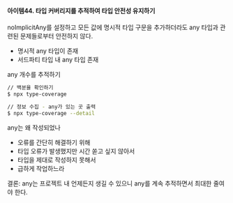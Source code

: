 #### 아이템44. 타입 커버리지를 추적하여 타입 안전성 유지하기

noImplicitAny를 설정하고 모든 값에 명시적 타입 구문을 추가하더라도 any 타입과 관련된 문제들로부터 안전하지 않다.

- 명시적 any 타입이 존재
- 서드파티 타입 내 any 타입 존재

any 개수를 추적하기

```bash
// 백분율 확인하기
$ npx type-coverage

// 정보 수집 - any가 있는 곳 출력
$ npx type-coverage --detail
```

any는 왜 작성되었나

- 오류를 간단히 해결하기 위해
- 타입 오류가 발생했지만 시간 쏟고 싶지 않아서
- 타입을 제대로 작성하지 못해서
- 급하게 작업하느라

결론: any는 프로젝트 내 언제든지 생길 수 있으니 any를 계속 추적하면서 최대한 줄여야 한다.
